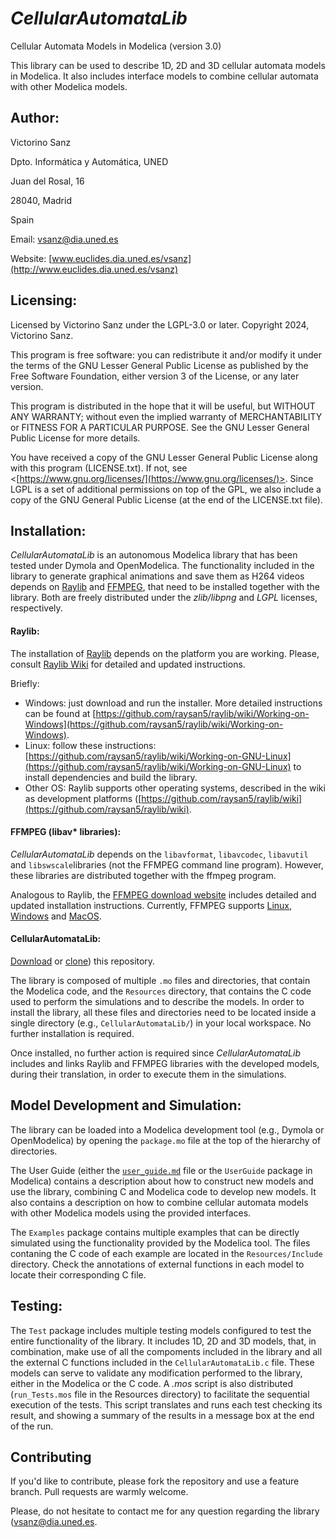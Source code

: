 # *CellularAutomataLib*

Cellular Automata Models in Modelica (version 3.0)

This library can be used to describe 1D, 2D and 3D cellular automata models in Modelica.
It also includes interface models to combine cellular automata with other Modelica models.

## Author:

Victorino Sanz

Dpto. Informática y Automática, UNED

Juan del Rosal, 16

28040, Madrid

Spain

Email: [vsanz@dia.uned.es](mailto:vsanz@dia.uned.es)

Website: [www.euclides.dia.uned.es/vsanz](http://www.euclides.dia.uned.es/vsanz) 

## Licensing:

Licensed by Victorino Sanz under the LGPL-3.0 or later.
Copyright 2024, Victorino Sanz.

This program is free software: you can redistribute it and/or modify it under the terms of the GNU Lesser General Public License as published by the Free Software Foundation, either version 3 of the License, or any later version.

This program is distributed in the hope that it will be useful, but WITHOUT ANY WARRANTY; without even the implied warranty of MERCHANTABILITY or FITNESS FOR A PARTICULAR PURPOSE. See the GNU Lesser General Public License for more details.

You have received a copy of the GNU Lesser General Public License along with this program (LICENSE.txt). If not, see <[https://www.gnu.org/licenses/](https://www.gnu.org/licenses/)>. Since LGPL is a set of additional permissions on top of the GPL, we also include a copy of the GNU General Public License (at the end of the LICENSE.txt file).

## Installation:

*CellularAutomataLib* is an autonomous Modelica library that has been tested under Dymola and OpenModelica. The functionality included in the library to generate graphical animations and save them as H264 videos depends on [Raylib](www.raylib.com) and [FFMPEG](www.ffmpeg.org), that need to be installed together with the library. Both are freely distributed under the *zlib/libpng* and *LGPL* licenses, respectively.

#### Raylib:

The installation of [Raylib](www.raylib.com) depends on the platform you are working. Please, consult [Raylib Wiki](https://github.com/raysan5/raylib/wiki) for detailed and updated instructions.

Briefly:

- Windows: just download and run the installer. More detailed instructions can be found at [https://github.com/raysan5/raylib/wiki/Working-on-Windows](https://github.com/raysan5/raylib/wiki/Working-on-Windows).
- Linux: follow these instructions: [https://github.com/raysan5/raylib/wiki/Working-on-GNU-Linux](https://github.com/raysan5/raylib/wiki/Working-on-GNU-Linux) to install dependencies and build the library.
- Other OS: Raylib supports other operating systems, described in the wiki as development platforms ([https://github.com/raysan5/raylib/wiki](https://github.com/raysan5/raylib/wiki).

#### FFMPEG (libav* libraries):

*CellularAutomataLib* depends on the `libavformat`, `libavcodec`, `libavutil` and `libswscale`libraries (not the FFMPEG command line program). However, these libraries are distributed together with the ffmpeg program.

Analogous to Raylib, the [FFMPEG download website](www.ffmpeg.org/download.html) includes detailed and updated installation instructions.
Currently, FFMPEG supports [Linux](https://ffmpeg.org/download.html#build-linux),  [Windows](https://ffmpeg.org/download.html#build-windows) and [MacOS](https://ffmpeg.org/download.html#build-mac).

#### CellularAutomataLib:

[Download](https://github.com/vsanzp/CellularAutomataLib/archive/refs/heads/main.zip) or [clone](https://github.com/vsanzp/CellularAutomataLib.git)) this repository.

The library is composed of multiple `.mo` files and directories, that contain the Modelica code, and the `Resources` directory, that contains the C code used to perform the simulations and to describe the models. 
In order to install the library, all these files and directories need to be located inside a single directory (e.g., `CellularAutomataLib/`) in your local workspace. No further installation is required.

Once installed, no further action is required since *CellularAutomataLib* includes and links Raylib and FFMPEG libraries with the developed models, during their translation, in order to execute them in the simulations.

## Model Development and Simulation:

The library can be loaded into a Modelica development tool (e.g., Dymola or OpenModelica) by opening the `package.mo` file at the top of the hierarchy of directories.

The User Guide (either the [`user_guide.md`](user_guide.md) file or the `UserGuide` package in Modelica) contains a description about how to construct new models and use the library, combining C and Modelica code to develop new models. It also contains a description on how to combine cellular automata models with other Modelica models using the provided interfaces.

The `Examples` package contains multiple examples that can be directly simulated using the functionality provided by the Modelica tool. The files contaning the C code of each example are located in the `Resources/Include` directory. Check the annotations of external functions in each model to locate their corresponding C file.

## Testing:

The `Test` package includes multiple testing models configured to test the entire functionality of the library. It includes 1D, 2D and 3D models, that, in combination, make use of all the compoments included in the library and all the external C functions included in the `CellularAutomataLib.c` file.
These models can serve to validate any modification performed to the library, either in the Modelica or the C code. A *.mos* script is also distributed (`run_Tests.mos` file in the Resources directory) to facilitate the sequential execution of the tests. This script translates and runs each test checking its result, and showing a summary of the results in a message box at the end of the run.

## Contributing

If you'd like to contribute, please fork the repository and use a feature branch. Pull requests are warmly welcome.

Please, do not hesitate to contact me for any question regarding the library ([vsanz@dia.uned.es](vsanz@dia.uned.es).
